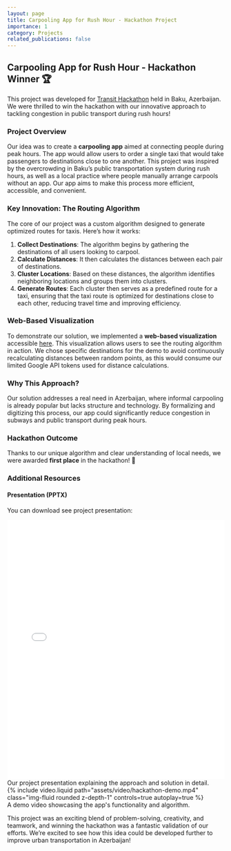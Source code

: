 ```yaml
---
layout: page
title: Carpooling App for Rush Hour - Hackathon Project
importance: 1
category: Projects
related_publications: false
---
```


## Carpooling App for Rush Hour - Hackathon Winner 🏆

This project was developed for [Transit Hackathon](https://transithack.az/) held in Baku, Azerbaijan. We were thrilled to win the hackathon with our innovative approach to tackling congestion in public transport during rush hours!

### Project Overview

Our idea was to create a **carpooling app** aimed at connecting people during peak hours. The app would allow users to order a single taxi that would take passengers to destinations close to one another. This project was inspired by the overcrowding in Baku’s public transportation system during rush hours, as well as a local practice where people manually arrange carpools without an app. Our app aims to make this process more efficient, accessible, and convenient.

### Key Innovation: The Routing Algorithm

The core of our project was a custom algorithm designed to generate optimized routes for taxis. Here’s how it works:

1. **Collect Destinations**: The algorithm begins by gathering the destinations of all users looking to carpool.
2. **Calculate Distances**: It then calculates the distances between each pair of destinations.
3. **Cluster Locations**: Based on these distances, the algorithm identifies neighboring locations and groups them into clusters.
4. **Generate Routes**: Each cluster then serves as a predefined route for a taxi, ensuring that the taxi route is optimized for destinations close to each other, reducing travel time and improving efficiency.

### Web-Based Visualization

To demonstrate our solution, we implemented a **web-based visualization** accessible [here](https://urbanhack-production.up.railway.app/). This visualization allows users to see the routing algorithm in action. We chose specific destinations for the demo to avoid continuously recalculating distances between random points, as this would consume our limited Google API tokens used for distance calculations.

### Why This Approach?

Our solution addresses a real need in Azerbaijan, where informal carpooling is already popular but lacks structure and technology. By formalizing and digitizing this process, our app could significantly reduce congestion in subways and public transport during peak hours.

### Hackathon Outcome

Thanks to our unique algorithm and clear understanding of local needs, we were awarded **first place** in the hackathon! 🎉

### Additional Resources

#### Presentation (PPTX)

You can download see project presentation:

<div class="row mt-3">
    <div class="col-sm mt-3 mt-md-0">
        <iframe src="{{ '/assets/presentations/hackathon-presentation.pdf' | relative_url }}" class="img-fluid rounded z-depth-1" style="width:100%; height:600px;" frameborder="0"></iframe>
    </div>
</div>
<div class="caption">
    Our project presentation explaining the approach and solution in detail.
</div>

<div class="row mt-3">
    <div class="col-sm mt-3 mt-md-0">
        {% include video.liquid path="assets/video/hackathon-demo.mp4" class="img-fluid rounded z-depth-1" controls=true autoplay=true %}
    </div>
</div>
<div class="caption">
    A demo video showcasing the app's functionality and algorithm.
</div>

This project was an exciting blend of problem-solving, creativity, and teamwork, and winning the hackathon was a fantastic validation of our efforts. We’re excited to see how this idea could be developed further to improve urban transportation in Azerbaijan!
